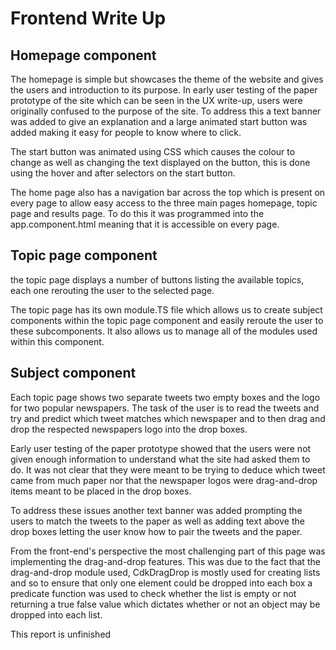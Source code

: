 # Frontend Write Up


## Homepage component
The homepage is simple but showcases the theme of the website and gives the users and introduction to its purpose. In early user testing of the paper prototype of the site which can be seen in the UX write-up, users were originally confused to the purpose of the site. To address this a text banner was added to give an explanation and a large animated start button was added making it easy for people to know where to click.

The start button was animated using CSS which causes the colour to change as well as changing the text displayed on the button, this is done using the hover and after selectors on the start button.

The home page also has a navigation bar across the top which is present on every page to allow easy access to the three main pages homepage, topic page and results page. To do this it was programmed into the app.component.html meaning that it is accessible on every page.

## Topic page component

the topic page displays a number of buttons listing the available topics, each one rerouting the user to the selected page.

The topic page has its own module.TS file which allows us to create subject components within the topic page component and easily reroute the user to these subcomponents. It also allows us to manage all of the modules used within this component.

## Subject component 

Each topic page shows two separate tweets two empty boxes and the logo for two popular newspapers. The task of the user is to read the tweets and try and predict which tweet matches which newspaper and to then drag and drop the respected newspapers logo into the drop boxes.

Early user testing of the paper prototype showed that the users were not given enough information to understand what the site had asked them to do. It was not clear that they were meant to be trying to deduce which tweet came from much paper nor that the newspaper logos were drag-and-drop items meant to be placed in the drop boxes.

To address these issues another text banner was added prompting the users to match the tweets to the paper as well as adding text above the drop boxes letting the user know how to pair the tweets and the paper.

From the front-end's perspective the most challenging part of this page was implementing the drag-and-drop features. This was due to the fact that the drag-and-drop module used, CdkDragDrop is mostly used for creating lists and so to ensure that only one element could be dropped into each box a predicate function was used to check whether the list is empty or not returning a true false value which dictates whether or not an object may be dropped into each list.


This report is unfinished 
